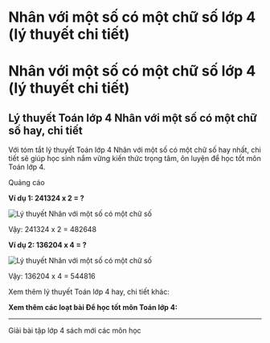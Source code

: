 # Nhân với một số có một chữ số lớp 4 (lý thuyết chi tiết)

# Nhân với một số có một chữ số lớp 4 (lý thuyết chi tiết)

## Lý thuyết Toán lớp 4 Nhân với một số có một chữ số hay, chi tiết

Với tóm tắt lý thuyết Toán lớp 4 Nhân với một số có một chữ số hay nhất, chi tiết sẽ giúp học sinh nắm vững kiến thức trọng tâm, ôn luyện để học tốt môn Toán lớp 4.

Quảng cáo

**Ví dụ 1: 241324 x 2 = ?**

![Lý thuyết Nhân với một số có một chữ số](https://vietjack.com/giai-toan-lop-4/images/ly-thuyet-nhan-voi-mot-so-co-mot-chu-so-93370.png)

Vậy: 241324 x 2 = 482648

**Ví dụ 2: 136204 x 4 = ?**

![Lý thuyết Nhân với một số có một chữ số](https://vietjack.com/giai-toan-lop-4/images/ly-thuyet-nhan-voi-mot-so-co-mot-chu-so-93371.png)

Vậy: 136204 x 4 = 544816

Xem thêm lý thuyết Toán lớp 4 hay, chi tiết khác:

**Xem thêm các loạt bài Để học tốt môn Toán lớp 4:**

* * *

Giải bài tập lớp 4 sách mới các môn học
